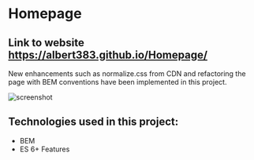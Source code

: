 # Homepage
## Link to website https://albert383.github.io/Homepage/
New enhancements such as normalize.css from CDN and refactoring the page with BEM conventions have been implemented in this project.


![screenshot](https://i.ibb.co/4JH3FT7/Homepagess.png)

## Technologies used in this project:
- BEM
- ES 6+ Features
